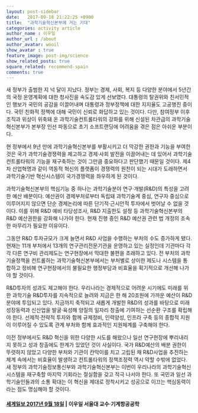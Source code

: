 ```yaml
---
layout: post-sidebar
date:   2017-09-18 21:22:25 +0900
title:  "과학기술혁신본부에 거는 기대"
categories: activity article
author_name : 이우일
author_url : /about
author_avatar: wooil
show_avatar : true
feature_image: post-img/science
show_related_posts: true
square_related: recommend-spain
comments: true
---
```


새 정부가 출범한 지 넉 달이 지났다. 정부는 경제, 사회, 복지 등 다양한 분야에서 5년간의 국정 운영계획에 대한 청사진을 속도감 있게 선보였다. 대통령의 탈권위와 친서민적인 행보가 국민의 공감을 이끌어내며 대통령과 정부정책에 대한 지지율도 고공행진 중이다. 국민 친화적 정책에 대해 국민이 신뢰로 화답하고 있는 것이다. 다만, 참여정부 이후 조직과 위상이 위축돼 온 과학기술컨트롤타워의 강화를 위해 신설된 차관급의 과학기술혁신본부가 본부장 인선 파동으로 초기 소프트랜딩에 어려움을 겪은 점은 아쉬운 부분이다.

현 정부에서 9년 만에 과학기술혁신본부를 부활시키고 더 막강한 권한과 기능을 부여한 것은 국가 과학기술경쟁력을 제고하고 경제·사회 발전을 이끌어내는 데 있어서 과학기술컨트롤타워의 기능을 재구축하는 것이 그만큼 중요하다고 판단했기 때문일 것이다. 제4차 산업혁명과 같이 역동적 혁신의 플랫폼이 경쟁력의 원천이 되는 시대가 도래하면서 과학기술기반 혁신시스템이 국가경쟁력을 좌우하게 된 것이다.

과학기술혁신본부의 핵심기능 중 하나는 과학기술분야 연구·개발(R&D)의 특성을 고려한 예산 배분이다. 예산권이 경제부처로부터 독립돼 과학기술계 중심, 연구자 중심으로 이루어지지 않으면 단순 경제논리에 따른 단기적·근시안적 투자에서 벗어날 수 없을 것이다. 이를 위해 R&D 예비 타당성조사, R&D 지출한도 설정 등 과학기술혁신본부의 R&D 예산권한을 강화해 나가야 한다. 현재 진행 중인 R&D 예산권 관련 법 개정의 조속한 마무리가 필요한 이유이다.

그동안 R&D 투자규모가 크게 늘면서 R&D 사업을 수행하는 부처의 수도 증가하게 됐다. 현재는 11개 부처에서 13개의 연구관리전문기관을 운영하고 있는 실정인데 기관마다 각각 다른 연구비 관리제도는 연구현장에서 막대한 불편을 초래하고 있다. 전 부처의 과학기술정책을 컨트롤하는 과학기술혁신본부에서는 부처별로 상이한 제도나 시스템을 통합하고 정비해 연구현장에서의 불필요한 행정부담과 비효율을 획기적으로 개선해 나가야 할 것이다.

R&D투자의 성과도 제고해야 한다. 우리나라는 경제적으로 어려운 시기에도 미래를 위한 과학기술 R&D투자를 지속적으로 늘려와 지금은 한 해 20조원에 가까운 예산이 R&D분야에 투입되고 있다. 지금까지 축적되고 새롭게 개발한 R&D의 성과를 바탕으로 미래성장동력과 신산업을 발굴·육성해 양질의 일자리 창출에 기여하는 선순환 구조를 확립해야 한다. 선제적·전략적 투자와 함께 규제정비, 인력양성, 인프라 구축 등의 종합적 지원이 이루어질 수 있도록 관계 부처와 함께 효과적인 지원체계를 구축해야 한다.

이전 정부에서도 R&D 혁신을 위한 다양한 시도를 해왔으나 일선 연구현장에 뿌리내리지 못하고 성과 창출에도 한계가 있었던 것이 사실이다. 국가 R&D예산의 배분 권한이 뚜렷하지 않았고 다양한 부처와 기관이 칸막이를 치고 고립된 채 R&D사업을 추진하는 체계 속에서는 비효율이 발생하고 컨트롤타워의 정책조정력 역시 약할 수밖에 없었다. 새 정부의 과학기술정보통신부와 과학기술혁신본부는 이번이 우리나라의 과학기술혁신시스템을 재구축할 마지막 기회라는 절실함을 갖고 적극 나서야 한다. 또 국민과 일선 과학기술인들과의 소통 확대는 이 혁신을 제대로 정착시키고 성공으로 이끄는 핵심동력이라는 점도 명심해야 할 것이다.

#### **[세계일보 2017년 9월 18일](http://www.segye.com/newsView/20170918004618)** | 이우일 서울대 교수·기계항공공학
